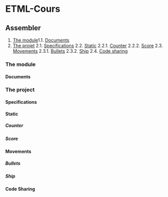 # ETML-Cours

## Assembler
1. [The module](#the-module)1.1. [Documents](#documents)
2. [The projet](#the-project)
   2.1. [Specifications](#specifications)
   2.2. [Static](#static)
      2.2.1. [Counter](#counter)
      2.2.2. [Score](#score)
   2.3. [Movements](#movements)
      2.3.1. [Bullets](#bullets)
      2.3.2. [Ship](#ship)
   2.4. [Code sharing](#code-sharing)

### The module
 #### Documents
### The project
 #### Specifications
 #### Static
  ##### Counter
  ##### Score
 #### Movements
  ##### Bullets
  ##### Ship
 #### Code Sharing
